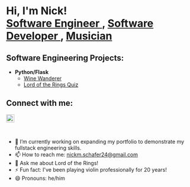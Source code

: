 <h1>Hi, I'm Nick! <br/><a href="https://github.com/Nmsviper93"> Software Engineer </a>, <a href="https://www.linkedin.com/in/nick-schafer24/"> Software Developer </a>, <a href="https://www.nickschafermusic.com"> Musician </a>

<h2> Software Engineering Projects:</h2>

- <b> Python/Flask </b>
  - [Wine Wanderer](https://github.com/Nmsviper93/Wine_Wanderer)
  - [Lord of the Rings Quiz](https://github.com/Nmsviper93/Lord_of_the_Rings_Quiz)

<h2> Connect with me:</h2>

<a href="https://www.linkedin.com/in/nick-schafer24/" rel="nofollow"> 
<img align="left" alt="NickSchafer | LinkedIn" width="22px" src="https://cdn1.iconfinder.com/data/icons/logotypes/32/circle-linkedin-1024.png" style="max-width: 100%;">
</a>

[linkedin]: https://www.linkedin.com/in/nick-schafer24/

<br>
<br>
<br>

- 🔭 I’m currently working on expanding my portfolio to demonstrate my fullstack engineering skills.
- 📫 How to reach me: nickm.schafer24@gmail.com
- 💬 Ask me about Lord of the Rings!
- ⚡ Fun fact: I've been playing violin professionally for 20 years!
- 😄 Pronouns: he/him

